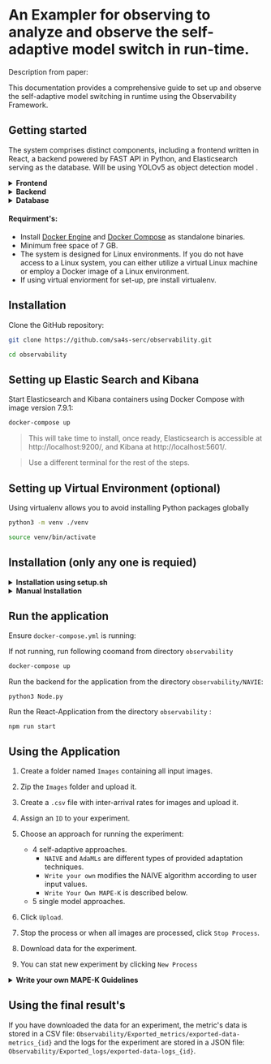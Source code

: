 # An Exampler for observing to analyze and observe the self-adaptive model switch in run-time.

Description from paper:

This documentation provides a comprehensive guide to set up and observe the self-adaptive model switching in runtime using the Observability Framework.

## Getting started

The system comprises distinct components, including a frontend written in React, a backend powered by FAST API in Python, and Elasticsearch serving as the database. Will be using YOLOv5 as object detection model .



<details>
<summary><b>Frontend</b></summary>

- **Technology Stack:** React
- **Startup Command:** `npm run start`
- **Port:** 3000
- **Access:** The web application is accessible at http://localhost:3000.
  
</details>

<details>
<summary><b>Backend</b></summary>

- **Technology Stack:** FAST API, Python
- **Startup Command:** `python3 Node.py`
- **Port:** 3001

</details>

<details>
<summary><b>Database</b></summary>

- **Technology:** Elasticsearch and Kibana
- **Data Storage:**
  1. Image data encoded from the input image.
  2. Metrics obtained from object detection, including confidence scores and detection boxes.
  3. System logs.

</details>

#### Requirment's:

- Install [Docker Engine](https://docs.docker.com/get-docker/) and [Docker Compose](https://docs.docker.com/compose/install/) as standalone binaries.
- Minimum free space of 7 GB.
- The system is designed for Linux environments. If you do not have access to a Linux system, you can either utilize a virtual Linux machine or employ a Docker image of a Linux environment.
- If using virtual enviorment for set-up, pre install virtualenv.
  
## Installation

Clone the GitHub repository:

```bash
git clone https://github.com/sa4s-serc/observability.git
```

```bash
cd observability
```


## Setting up Elastic Search and Kibana 

Start Elasticsearch and Kibana containers using Docker Compose with image version 7.9.1:


```bash
docker-compose up
```

> This will take time to install, once ready, Elasticsearch is accessible at http://localhost:9200/, and Kibana at http://localhost:5601/.

> Use a different terminal for the rest of the steps.

## Setting up Virtual Environment (optional)

Using virtualenv allows you to avoid installing Python packages globally

```bash
python3 -m venv ./venv

source venv/bin/activate
```
## Installation (only any one is requied)

<details>
<summary><b>Installation using setup.sh</b></summary>


 ```bash
chmod +x setup.sh
./setup.sh
```
</details>

<details>
<summary><b>Manual Installation</b></summary>
 
### Importing Dashboard


```bash
curl -X POST "http://localhost:5601/api/saved_objects/_import" -H "kbn-xsrf: true" --form file=@export.ndjson
```
 
### Setting up Frontend

To install node module's:

```bash
npm install
```


### Setting up Backend: Model loader, MAPE-K, Locust a load tester.


```bash
cd NAVIE

pip install -r requirements.txt

python3 process_model.py

```
</details>

## Run the application

Ensure `docker-compose.yml` is running:

If not running, run following coomand from directory `observability`
```bash
docker-compose up
```

Run the backend for the application from the directory `observability/NAVIE`:

```
python3 Node.py
```

Run the React-Application from the directory `observability` :

```
npm run start
```


## Using the Application

1. Create a folder named `Images` containing all input images.
2. Zip the `Images` folder and upload it.
3. Create a `.csv` file with inter-arrival rates for images and upload it.
4. Assign an `ID` to your experiment.
5. Choose an approach for running the experiment:
    - 4 self-adaptive approaches.
      - `NAIVE` and `AdaMLs` are different types of provided adaptation techniques.
      - `Write your own` modifies the NAIVE algorithm according to user input values.
      - `Write Your Own MAPE-K` is described below.
    - 5 single model approaches.

6. Click `Upload`.
7. Stop the process or when all images are processed, click `Stop Process`.
8. Download data for the experiment.
9. You can stat new experiment by clicking `New Process`
  
<details>
<summary><b>Write your own MAPE-K Guidelines</b></summary>


---

To effectively implement and utilize the MAPE-K framework, follow these steps:

**Upload the Following Files:**

   - **`monitor.py`:**
     - Description: This file monitors the relevant metrics for adaptation.
     - Guidelines: Refer to the `AdaMLs/monitor_ada.py` file for examples on extracting different metrics.
     - Implementation: Define a planner object and pass the extracted metrics to it.

   - **`planner.py`:**
     - Description: This code is responsible for determining the necessity of adaptation.
     - Implementation: Develop logic within this file to plan and decide whether adaptation is required.

   - **`Analyzer.py`:**
     - Description: This code determines the result of the adaptation process.
     - Implementation: Include logic to determine the adaptation step.

   - **`Execute.py`:**
     - Description: Executes the model switch.
     - Guidelines: Refer to the `AdaMLs/Execute.py` file for insights on how to switch models.
     - Implementation: Integrate the necessary logic to perform the model switch.

   - **`Knowledge.zip`:**
     - Description: A zip file containing all the knowledge files required by the MAPE-K framework for the successful generation and execution of adaptations.

**Folder Structure:**

   - Your code filees are saved in a folder structure: `NAIVE/external_MAPE_K_<id>`.
   - You have the flexibility to make direct changes to any file within this specified directory.

**Note:**

Ensure that the code files adhere to the specified guidelines for seamless integration with the MAPE-K framework.

</details>

## Using the final result's 
If you have downloaded the data for an experiment, the metric's data is stored in a CSV file: `Observability/Exported_metrics/exported-data-metrics_{id}` and the logs for the experiment are stored in a JSON file: `Observability/Exported_logs/exported-data-logs_{id}`.
 
